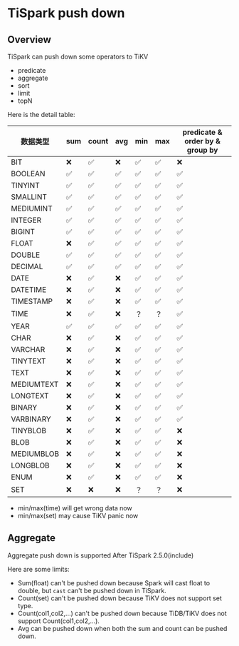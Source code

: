 # TiSpark push down


## Overview
TiSpark can push down some operators to TiKV
- predicate
- aggregate
- sort
- limit
- topN

Here is the detail table:

| 数据类型 | sum | count | avg | min | max | predicate & order by & group by |
| ---------- | --- | ----- | --- | --- | --- | ------------------------------- |
| BIT        | ❌ | ✅   | ❌ | ✅ | ✅ | ❌                             |
| BOOLEAN    | ✅ | ✅   | ✅ | ✅ | ✅ | ✅                             |
| TINYINT    | ✅ | ✅   | ✅ | ✅ | ✅ | ✅                             |
| SMALLINT   | ✅ | ✅   | ✅ | ✅ | ✅ | ✅                             |
| MEDIUMINT  | ✅ | ✅   | ✅ | ✅ | ✅ | ✅                             |
| INTEGER    | ✅ | ✅   | ✅ | ✅ | ✅ | ✅                             |
| BIGINT     | ✅ | ✅   | ✅ | ✅ | ✅ | ✅                             |
| FLOAT      | ❌ | ✅   | ✅ | ✅ | ✅ | ✅                             |
| DOUBLE     | ✅ | ✅   | ✅ | ✅ | ✅ | ✅                             |
| DECIMAL    | ✅ | ✅   | ✅ | ✅ | ✅ | ✅                             |
| DATE       | ❌ | ✅   | ❌ | ✅ | ✅ | ✅                             |
| DATETIME   | ❌ | ✅   | ❌ | ✅ | ✅ | ✅                             |
| TIMESTAMP  | ❌ | ✅   | ❌ | ✅ | ✅ | ✅                             |
| TIME       | ❌ | ✅   | ❌ | ？ | ？ | ✅                             |
| YEAR       | ✅ | ✅   | ✅ | ✅ | ✅ | ✅                             |
| CHAR       | ❌ | ✅   | ❌ | ✅ | ✅ | ✅                             |
| VARCHAR    | ❌ | ✅   | ❌ | ✅ | ✅ | ✅                             |
| TINYTEXT   | ❌ | ✅   | ❌ | ✅ | ✅ | ✅                             |
| TEXT       | ❌ | ✅   | ❌ | ✅ | ✅ | ✅                             |
| MEDIUMTEXT | ❌ | ✅   | ❌ | ✅ | ✅ | ✅                             |
| LONGTEXT   | ❌ | ✅   | ❌ | ✅ | ✅ | ✅                             |
| BINARY     | ❌ | ✅   | ❌ | ✅ | ✅ | ✅                             |
| VARBINARY  | ❌ | ✅   | ❌ | ✅ | ✅ | ✅                             |
| TINYBLOB   | ❌ | ✅   | ❌ | ✅ | ✅ | ❌                             |
| BLOB       | ❌ | ✅   | ❌ | ✅ | ✅ | ❌                             |
| MEDIUMBLOB | ❌ | ✅   | ❌ | ✅ | ✅ | ❌                             |
| LONGBLOB   | ❌ | ✅   | ❌ | ✅ | ✅ | ❌                             |
| ENUM       | ❌ | ✅   | ❌ | ✅ | ✅ | ❌                             |
| SET        | ❌ | ❌   | ❌ | ？ | ？ | ❌                             |


- min/max(time) will get wrong data now
- min/max(set) may cause TiKV panic now

## Aggregate

Aggregate push down is supported After TiSpark 2.5.0(include)

Here are some limits:
- Sum(float) can't be pushed down because Spark will cast float to double, but `cast` can't be pushed down in TiSpark.
- Count(set) can't be pushed down because TiKV does not support set type.
- Count(col1,col2,...) can't be pushed down because TiDB/TiKV does not support Count(col1,col2,...).
- Avg can be pushed down when both the sum and count can be pushed down.